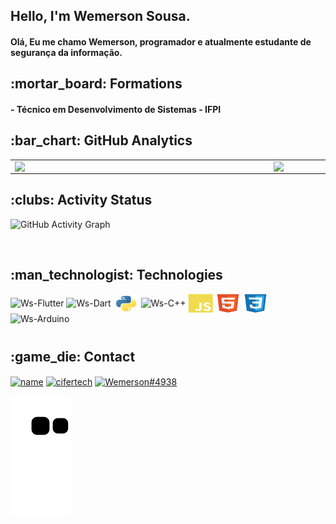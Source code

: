 ## Hello, I'm Wemerson Sousa.
<h4>Olá, Eu me chamo Wemerson, programador e atualmente estudante de segurança da informação.</h4>

<div aling="left">
 <h2>:mortar_board: Formations</h2>
   <h4>- Técnico em Desenvolvimento de Sistemas - IFPI</h4>
</div>
  
 <h2>:bar_chart: GitHub Analytics</h2>
<center>
    <table>
        <tr>
            <td>
               <img width="400px" align="left" src="https://github-readme-stats.vercel.app/api?username=Wemers0n&show_icons=true&theme=react&hide_border=true" />
            </td>
            <td>
              <img width="400px" align="left" src="http://github-readme-streak-stats.herokuapp.com?user=Wemers0n&theme=react&hide_border=true" />             
         </td>
         <td>
              <img width="500px" align="left" src="https://github-readme-stats.vercel.app/api/top-langs/?username=Wemers0n&layout=compact&langs_count=7&theme=react" /> 
         </td>
        </tr>
    </table>
</center>  

 <h2>:clubs: Activity Status</h2>
 
 ![GitHub Activity Graph](https://activity-graph.herokuapp.com/graph?username=Wemers0n&theme=react-dark) 
 

<div style="display: inline_block"><br>
<h2>:man_technologist: Technologies</h2> 
  <img align="center" alt="Ws-Flutter" height="30" width="40" src="https://cdn.jsdelivr.net/gh/devicons/devicon/icons/flutter/flutter-original.svg">
  <img align="center" alt="Ws-Dart" height="30" width="40" src="https://cdn.jsdelivr.net/gh/devicons/devicon/icons/dart/dart-original.svg"> 
  <img align="center" alt="Ws-Python" height="30" width="40" src="https://raw.githubusercontent.com/devicons/devicon/master/icons/python/python-original.svg">

  
  <img align="center" alt="Ws-C++" height="30" width="40" src="https://cdn.jsdelivr.net/gh/devicons/devicon/icons/cplusplus/cplusplus-original.svg">
  <img align="center" alt="Ws-Js" height="30" width="40" src="https://raw.githubusercontent.com/devicons/devicon/master/icons/javascript/javascript-plain.svg">
  <img align="center" alt="Ws-HTML" height="30" width="40" src="https://raw.githubusercontent.com/devicons/devicon/master/icons/html5/html5-original.svg">
  <img align="center" alt="Ws-CSS" height="30" width="40" src="https://raw.githubusercontent.com/devicons/devicon/master/icons/css3/css3-original.svg">
  <img align="center" alt="Ws-Arduino" height="30" width="40" src="https://cdn.jsdelivr.net/gh/devicons/devicon/icons/arduino/arduino-original.svg">
</div>

  #

<h2 align="left">:game_die: Contact</h2>
<p align="left">
<a href="https://linkedin.com/in/name" target="blank"><img align="center" src="https://cdn.jsdelivr.net/npm/simple-icons@3.0.1/icons/linkedin.svg" alt="name" height="30" width="40" /></a>
<a href="https://instagram.com/_.wemers0n._" target="blank"><img align="center" src="https://cdn.jsdelivr.net/npm/simple-icons@3.0.1/icons/instagram.svg" alt="cifertech" height="30" width="40" /></a>
<a href="https://discord.gg/Wemerson#4938" target="blank"><img align="center" src="https://cdn.jsdelivr.net/npm/simple-icons@3.0.1/icons/discord.svg" alt="Wemerson#4938" height="30" width="40" /></a>
</p>

 <div>
  
  ![Snake animation](https://github.com/Wemers0n/Wemers0n/blob/output/github-contribution-grid-snake.svg)

 </div>
